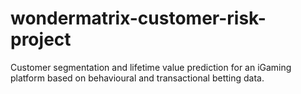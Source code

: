 # wondermatrix-customer-risk-project
Customer segmentation and lifetime value prediction for an iGaming platform based on behavioural and transactional betting data.
